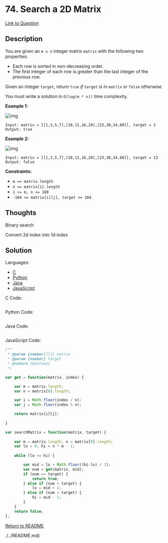 # 74. Search a 2D Matrix
[Link to Question](https://leetcode.com/problems/search-a-2d-matrix/description/)

## Description

You are given an `m x n` integer matrix `matrix` with the following two properties:

- Each row is sorted in non-decreasing order.
- The first integer of each row is greater than the last integer of the previous row.

Given an integer `target`, return `true` *if* `target` *is in* `matrix` *or* `false` *otherwise*.

You must write a solution in `O(log(m * n))` time complexity.

 

**Example 1:**

![img](https://assets.leetcode.com/uploads/2020/10/05/mat.jpg)

```
Input: matrix = [[1,3,5,7],[10,11,16,20],[23,30,34,60]], target = 3
Output: true
```

**Example 2:**

![img](https://assets.leetcode.com/uploads/2020/10/05/mat2.jpg)

```
Input: matrix = [[1,3,5,7],[10,11,16,20],[23,30,34,60]], target = 13
Output: false
```

 

**Constraints:**

- `m == matrix.length`
- `n == matrix[i].length`
- `1 <= m, n <= 100`
- `-104 <= matrix[i][j], target <= 104`



## Thoughts

Binary search

Convert 2d index into 1d index



## Solution

Languages:

- [C](#C)
- [Python](#python)
- [Java](#java)
- [JavaScript](#JavaScript)

<div id="C"></div>C Code:

```C

```

<div id="python"></div>Python Code:

```python

```

<div id="java"></div>Java Code:

```java

```

<div id="javascript"></div>JavaScript Code:

```javascript
/**
 * @param {number[][]} matrix
 * @param {number} target
 * @return {boolean}
 */

var get = function(matrix, index) {

    var m = matrix.length;
    var n = matrix[0].length;

    var i = Math.floor(index / n);
    var j = Math.floor(index % n);

    return matrix[i][j];
    
}

var searchMatrix = function(matrix, target) {
    
    var m = matrix.length, n = matrix[0].length;
    var lo = 0, hi = n * m - 1;
    
    while (lo <= hi) {

        var mid = lo + Math.floor((hi-lo) / 2);
        var num = get(matrix, mid);
        if (num == target) {
            return true;
        } else if (num < target) {
            lo = mid + 1;
        } else if (num > target) {
            hi = mid - 1;
        }
    }
    return false;
};
```

[Return to README](./../README.md)

./../README.md)
